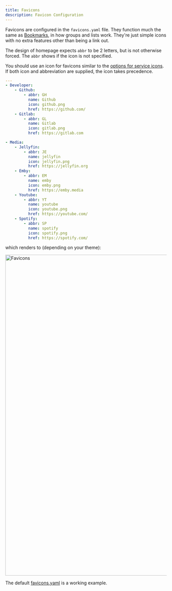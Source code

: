 ```yaml
---
title: Favicons
description: Favicon Configuration
---
```


Favicons are configured in the `favicons.yaml` file. They function much the same as [Bookmarks](bookmarks.md), in how groups and lists work. They're just simple icons with no extra features other than being a link out.

The design of homepage expects `abbr` to be 2 letters, but is not otherwise forced. The `abbr` shows if the icon is not specified.

You should use an icon for favicons similar to the [options for service icons](services.md#icons). If both icon and abbreviation are supplied, the icon takes precedence.


```yaml
---
- Developer:
    - Github:
        - abbr: GH
          name: Github
          icon: github.png
          href: https://github.com/
    - Gitlab:
        - abbr: GL
          name: Gitlab
          icon: gitlab.png
          href: https://gitlab.com

- Media:
    - Jellyfin:
        - abbr: JE
          name: jellyfin
          icon: jellyfin.png
          href: https://jellyfin.org
    - Emby:
        - abbr: EM
          name: emby
          icon: emby.png
          href: https://emby.media
    - Youtube:
        - abbr: YT
          name: youtube
          icon: youtube.png
          href: https://youtube.com/
    - Spotify:
        - abbr: SP
          name: spotify
          icon: spotify.png
          href: https://spotify.com/

```

which renders to (depending on your theme):

<img width="1000" alt="Favicons" src="">

The default [favicons.yaml](https://github.com/gethomepage/homepage/blob/main/src/skeleton/favicons.yaml) is a working example.
